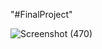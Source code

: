"#FinalProject" 


![Screenshot (470)](https://user-images.githubusercontent.com/53247359/231942005-6afbcc6d-83a1-4457-b607-c22877a48b51.png)

